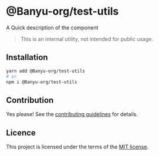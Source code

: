 # @Banyu-org/test-utils

A Quick description of the component

> This is an internal utility, not intended for public usage.

## Installation

```sh
yarn add @Banyu-org/test-utils
# or
npm i @Banyu-org/test-utils
```

## Contribution

Yes please! See the
[contributing guidelines](https://github.com/muhamien/jala-design/blob/master/CONTRIBUTING.md)
for details.

## Licence

This project is licensed under the terms of the
[MIT license](https://github.com/muhamien/jala-design/blob/master/LICENSE).
